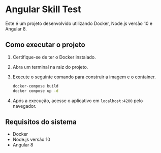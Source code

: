 # Angular Skill Test

Este é um projeto desenvolvido utilizando Docker, Node.js versão 10 e Angular 8.

## Como executar o projeto

1. Certifique-se de ter o Docker instalado.

2. Abra um terminal na raiz do projeto.

3. Execute o seguinte comando para construir a imagem e o container.
    ```bash
    docker-compose build 
    docker compose up -d
    ```

4. Após a execução, acesse o aplicativo em `localhost:4200` pelo navegador.

## Requisitos do sistema

- Docker
- Node.js versão 10
- Angular 8

